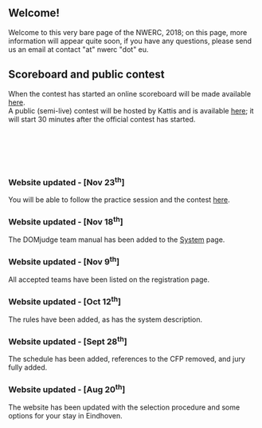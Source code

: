 ## Welcome!
Welcome to this very bare page of the NWERC, 2018; on this page, more information will appear quite soon, if you have any questions, please send us an email at contact "at" nwerc "dot" eu.


## Scoreboard and public contest
When the contest has started an online scoreboard will be made available <a href="scoreboard/">here</a>.<br/>
A public (semi-live) contest will be hosted by Kattis and is available [here](https://open.kattis.com/contests/nwerc18open); it will start 30 minutes after the official contest has started.


<br /><br /><br /><br />
### Website updated - [Nov 23<sup>th</sup>]
You will be able to follow the practice session and the contest <a href="scoreboard/">here</a>.

### Website updated - [Nov 18<sup>th</sup>]
The DOMjudge team manual has been added to the [System](system) page.

### Website updated - [Nov 9<sup>th</sup>]
All accepted teams have been listed on the registration page.

### Website updated - [Oct 12<sup>th</sup>]
The rules have been added, as has the system description.

### Website updated - [Sept 28<sup>th</sup>]
The schedule has been added, references to the CFP removed, and jury fully added.

### Website updated - [Aug 20<sup>th</sup>]
The website has been updated with the selection procedure and some options for your stay in Eindhoven.
